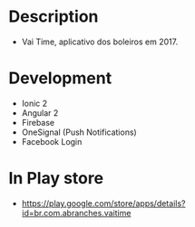 # Description
 - Vai Time, aplicativo dos boleiros em 2017.

# Development
* Ionic 2 
* Angular 2 
* Firebase 
* OneSignal (Push Notifications) 
* Facebook Login

# In Play store
* https://play.google.com/store/apps/details?id=br.com.abranches.vaitime
